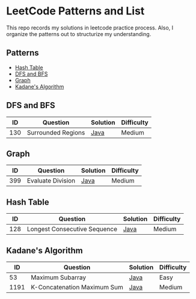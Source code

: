 # LeetCode Patterns and List
This repo records my solutions in leetcode practice process. Also, I organize the patterns out to structurize my understanding.

## Patterns
  - [Hash Table](#hash-table)
  - [DFS and BFS](#dfs-and-bfs)
  - [Graph](#graph)
  - [Kadane's Algorithm](#kadanes-algorithm)

## DFS and BFS
| ID | Question | Solution | Difficulty |
| -- | -------- | -------- | ---------- |
| 130 | Surrounded Regions | [Java](solutions/SurroundedRegions.java) | Medium |

## Graph
| ID | Question | Solution | Difficulty |
| -- | -------- | -------- | ---------- |
| 399 | Evaluate Division | [Java](solutions/EvaluateDivision.java) | Medium |

## Hash Table
| ID | Question | Solution | Difficulty |
| -- | -------- | -------- | ---------- |
| 128 | Longest Consecutive Sequence | [Java](solutions/LongestConsecutiveSequence.java) | Medium |

## Kadane's Algorithm
| ID | Question | Solution | Difficulty |
| -- | -------- | -------- | ---------- |
| 53 | Maximum Subarray | [Java](solutions/MaximumSubarray.java) | Easy |
| 1191 | K-Concatenation Maximum Sum | [Java](solutions/KConcatenationMaximumSum.java) | Medium |
